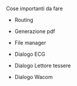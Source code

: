 
Cose importanti da fare

- Routing

- Generazione pdf

- File manager

- Dialogo ECG

- Dialogo Lettore tessere

- Dialogo Wacom


